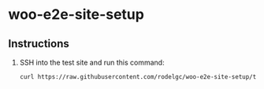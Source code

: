 # woo-e2e-site-setup

## Instructions

1. SSH into the test site and run this command:
   ```bash
   curl https://raw.githubusercontent.com/rodelgc/woo-e2e-site-setup/trunk/test-env-setup-wpcom.sh | bash
   ```
